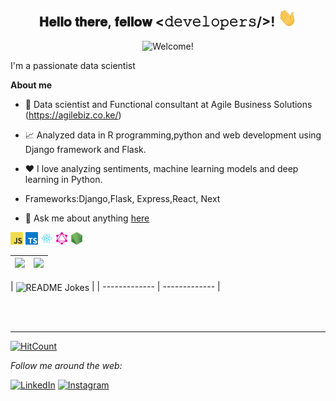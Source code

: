 <div align="center">
<h2> 𝐇𝐞𝐥𝐥𝐨 𝐭𝐡𝐞𝐫𝐞, 𝐟𝐞𝐥𝐥𝐨𝐰 <𝚍𝚎𝚟𝚎𝚕𝚘𝚙𝚎𝚛𝚜/>! <img src="https://github.com/ABSphreak/ABSphreak/blob/master/gifs/Hi.gif" width="30"></h2>
</div>
<div align="center" width="50">

<img src="https://gist.githubusercontent.com/ZviMints/21c598c659081f9c0866e29a00bc2468/raw/05205bd01a980bfaaf4b81b8e5264d9fc127f73f/welcome.gif" alt="Welcome!" width="50%" height="200"/>

</div>

I'm a passionate data scientist

**About me**

- 💼 Data scientist and Functional consultant at Agile Business Solutions (https://agilebiz.co.ke/)

- 📈 Analyzed data in R programming,python and web development using Django framework and Flask.

- ❤️ I love analyzing sentiments, machine learning models and deep learning in Python.
- Frameworks:Django,Flask, Express,React, Next

- 💬 Ask me about anything [here](https://github.com/issues)


<code><img height="20" alt="javascript" src="https://raw.githubusercontent.com/github/explore/80688e429a7d4ef2fca1e82350fe8e3517d3494d/topics/javascript/javascript.png"></code>
<code><img height="20" alt="typescript" src="https://raw.githubusercontent.com/github/explore/80688e429a7d4ef2fca1e82350fe8e3517d3494d/topics/typescript/typescript.png"></code>
<code><img height="20" alt="react" src="https://raw.githubusercontent.com/github/explore/80688e429a7d4ef2fca1e82350fe8e3517d3494d/topics/react/react.png"></code>
<code><img height="20" alt="graphql" src="https://raw.githubusercontent.com/github/explore/5c058a388828bb5fde0bcafd4bc867b5bb3f26f3/topics/graphql/graphql.png"></code>
<code><img height="20" alt="nodejs" src="https://raw.githubusercontent.com/github/explore/80688e429a7d4ef2fca1e82350fe8e3517d3494d/topics/nodejs/nodejs.png"></code>    

| <img src="https://github-readme-streak-stats.herokuapp.com?user=W-lucas&theme=gotham" /> | <img src="https://github-readme-stats.vercel.app/api?username=W-lucas&theme=gotham&custom_title=W-lucas%20github%20stats" /> |
| ------------- | ------------- |

 | <img align="center" src="https://readme-jokes.vercel.app/api?bgColor=%23073b4c&textColor=%2306d6a0&aColor=%2306d6a0&borderColor=%2306d6a0" alt="README Jokes"> |
| ------------- | ------------- |



</br>
</br>


---
[![HitCount](http://hits.dwyl.com/W-lucas/W-lucas.svg)](http://hits.dwyl.com/W-lucas/W-lucas)

<i>Follow me around the web:</i><br>

<a href="https://www.linkedin.com/in/lucas-wangila" target="_blank"><img src="https://img.shields.io/badge/LinkedIn-%230077B5.svg?&style=flat-square&logo=linkedin&logoColor=white" alt="LinkedIn"></a>
<a href="https://www.instagram.com/Lucaswangila" target="_blank"><img src="https://img.shields.io/badge/Instagram-%23E4405F.svg?&style=flat-square&logo=instagram&logoColor=white" alt="Instagram"></a>



</div>
